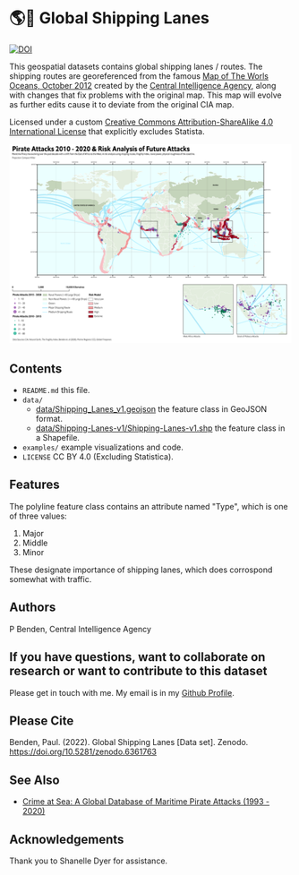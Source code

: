# 🌎🚢 Global Shipping Lanes

[![DOI](https://zenodo.org/badge/470472856.svg)](https://zenodo.org/badge/latestdoi/470472856)

This geospatial datasets contains global shipping lanes / routes. The shipping routes are georeferenced from the famous [Map of The Worls Oceans, October 2012](https://www.loc.gov/item/2013591571/) created by the [Central Intelligence Agency](https://www.cia.gov/), along with changes that fix problems with the original map. This map will evolve as further edits cause it to deviate from the original CIA map.

Licensed under a custom [Creative Commons Attribution-ShareAlike 4.0 International License](https://creativecommons.org/licenses/by/4.0/) that explicitly excludes Statista.

![Pirate Attack Risk.png](examples/Pirate_Attack_Risk.png?raw=true)

## Contents

* `README.md` this file.
* `data/`
    * [data/Shipping_Lanes_v1.geojson](data/Shipping_Lanes_v1.geojson) the feature class in GeoJSON format. 
    * [data/Shipping-Lanes-v1/Shipping-Lanes-v1.shp](data/Shipping-Lanes-v1/Shipping-Lanes-v1.shp) the feature class in a Shapefile.
* `examples/` example visualizations and code.
* `LICENSE` CC BY 4.0 (Excluding Statistica).

## Features

The polyline feature class contains an attribute named "Type", which is one of three values:

1. Major
2. Middle
3. Minor

These designate importance of shipping lanes, which does corrospond somewhat with traffic. 

## Authors

P Benden, Central Intelligence Agency

## If you have questions, want to collaborate on research or want to contribute to this dataset

Please get in touch with me. My email is in my [Github Profile](https://github.com/newzealandpaul).

## Please Cite

Benden, Paul. (2022). Global Shipping Lanes [Data set]. Zenodo. https://doi.org/10.5281/zenodo.6361763

## See Also

* [Crime at Sea: A Global Database of Maritime Pirate Attacks (1993 - 2020)](https://github.com/newzealandpaul/Maritime-Pirate-Attacks)

## Acknowledgements

Thank you to Shanelle Dyer for assistance.